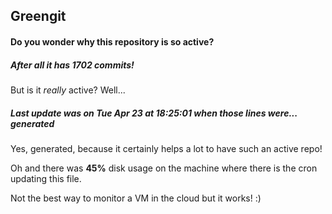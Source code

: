 ## Greengit

#### Do you wonder why this repository is so active?

##### After all it has 1702 commits!

But is it *really* active? Well...

##### Last update was on Tue Apr 23 at 18:25:01 when those lines were... generated

Yes, generated, because it certainly helps a lot to have such an active repo!

Oh and there was **45%** disk usage on the machine
where there is the cron updating this file.

Not the best way to monitor a VM in the cloud but it works! :)
